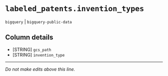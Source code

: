 # `labeled_patents.invention_types`
`bigquery` | `bigquery-public-data`

## Column details
* [STRING]    `gcs_path`
* [STRING]    `invention_type`

-------------------------------------------------------------------------------
*Do not make edits above this line.*

